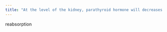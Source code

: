 ```yaml
---
title: "At the level of the kidney, parathyroid hormone will decreases the amount of calcium excreted by increasing _____________________ from the kidney tubules."
---
```

reabsorption

